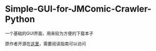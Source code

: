 # Simple-GUI-for-JMComic-Crawler-Python
一个基础的GUI界面，用来较为方便的下载本子

原作者开源在[这里](https://github.com/hect0x7/JMComic-Crawler-Python)，需要阅读指南可以访问
